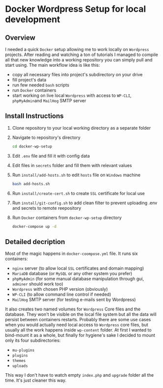 # Docker Wordpress Setup for local development

## Overview

I needed a quick `Docker` setup allowing me to work locally on `Wordpress` projects. After reading and watching a ton of tutorials I managed to compile all that new knowledge into a working repository you can simply pull and start using. The main workflow idea is like this:
- copy all necessary files into project's subdirectory on your drive
- fill project's data
- run few needed `bash` scripts
- run `Docker` containers
- start working on live local `Wordpress` with access to `WP-CLI`, `phpMyAdmin`and `MailHog` SMTP server  

## Install Instructions

1. Clone repository to your local working directory as a separate folder
2. Navigate to repository's directory
   ```bash
   cd docker-wp-setup
   ```
2. Edit `.env` file and fill it with config data
3. Edit files in `secrets` folder and fill them with relevant values
4. Run `install/add-hosts.sh` to edit `hosts` file on `Windows` machine
   ```bash
   bash add-hosts.sh
   ```
5. Run `install/create-cert.sh` to create `SSL` certificate for local use
6. Run `install/git-config.sh` to add clean filter to prevent uploading .env and secrets to remote reepository 
7. Run `Docker` containers from `docker-wp-setup` directory

   ```bash
   docker-compose up -d
   ```

## Detailed decription

Most of the magic happens in `docker-coompose.yml` file. It runs six containers:
- `nginx` server (to allow local `SSL` certificates and domain mapping)
- `MariaDB` database (or `MySQL` or any other system you prefer) 
- `phpMyAdmin` (for some manual database manipulation through gui, `adminer` should work too)
- `Wordpress` with chosen PHP version (obviously)
- `WP-CLI` (to allow command line control if needed)
- `MailHog` SMTP server (for testing e-mails sent by Wordpress)

It also creates two named volumes for `Wordpress` Core files and the database. They won't be visible on the local file system but all the data will persist between containers restarts. Probably there are some use cases when you would actually need local access to `Wordpress` core files, but usually all the work happens inside `wp-content` folder. At first I wanted to bind-mount it as a whole, but finally for hygiene's sake I decided to mount only its four subdirectories:
- `mu-plugins`
- `plugins`
- `themes`
- `uploads`

This way I don't have to watch empty `index.php` and `upgrade` folder all the time. It's just cleaner this way.